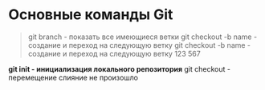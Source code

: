 # Основные команды Git
> git branch - показать все имеющиеся ветки 
> git checkout -b name - создание и переход на следующую ветку
> git checkout -b name - создание и переход на следующую ветку
123
567

**git init - инициализация локального репозитория**
git checkout - перемещение
слияние не произошло

